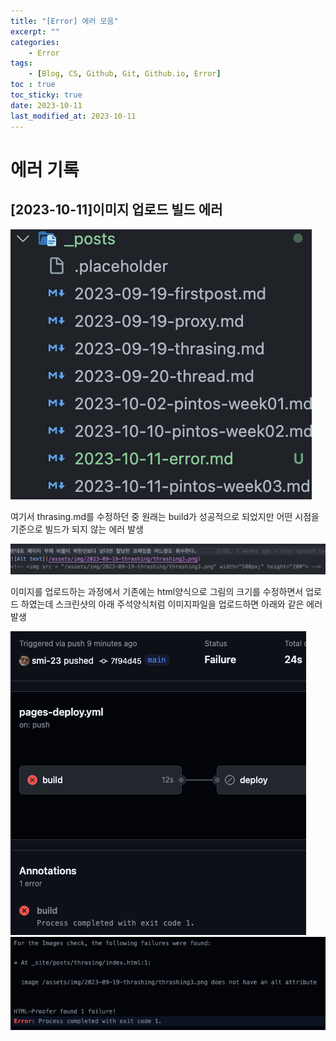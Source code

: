```yaml
---
title: "[Error] 에러 모음"
excerpt: ""
categories:
    - Error
tags:
    - [Blog, CS, Github, Git, Github.io, Error]
toc : true
toc_sticky: true
date: 2023-10-11
last_modified_at: 2023-10-11
---
```

# 에러 기록
## [2023-10-11]이미지 업로드 빌드 에러
![Alt text](/assets/img/2023-10-11-error/image-1.png)

여기서 thrasing.md를 수정하던 중 원래는 build가 성공적으로 되었지만 어떤 시점을 기준으로 빌드가 되지 않는 에러 발생

![Alt text](/assets/img/2023-10-11-error/image-3.png)

이미지를 업로드하는 과정에서 기존에는 html양식으로 그림의 크기를 수정하면서 업로드 하였는데 스크린샷의 아래 주석양식처럼 이미지파일을 업로드하면 
아래와 같은 에러 발생

![Alt text](/assets/img/2023-10-11-error/image-2.png)
![Alt text](/assets/img/2023-10-11-error/image.png)
